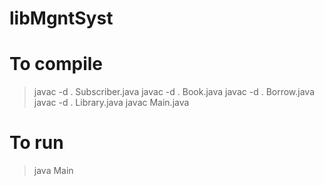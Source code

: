 # libMgntSyst

To compile
===================
> javac -d . Subscriber.java
> javac -d . Book.java
> javac -d . Borrow.java
> javac -d . Library.java
> javac Main.java


To run
=========================
> java Main

